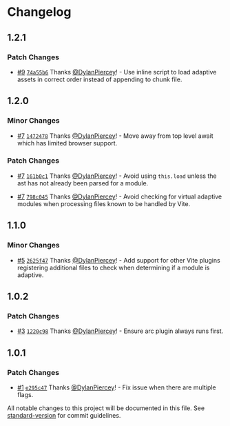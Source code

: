 # Changelog

## 1.2.1

### Patch Changes

- [#9](https://github.com/marko-js/arc-vite/pull/9) [`74a55b6`](https://github.com/marko-js/arc-vite/commit/74a55b604a476952e83f6d9f1dea66fa774b4422) Thanks [@DylanPiercey](https://github.com/DylanPiercey)! - Use inline script to load adaptive assets in correct order instead of appending to chunk file.

## 1.2.0

### Minor Changes

- [#7](https://github.com/marko-js/arc-vite/pull/7) [`1472478`](https://github.com/marko-js/arc-vite/commit/14724786236fc0373eb13bc164eaa059b99a3f18) Thanks [@DylanPiercey](https://github.com/DylanPiercey)! - Move away from top level await which has limited browser support.

### Patch Changes

- [#7](https://github.com/marko-js/arc-vite/pull/7) [`161b0c1`](https://github.com/marko-js/arc-vite/commit/161b0c14ea8dc1349a9b6461b29d424eee7ffb25) Thanks [@DylanPiercey](https://github.com/DylanPiercey)! - Avoid using `this.load` unless the ast has not already been parsed for a module.

- [#7](https://github.com/marko-js/arc-vite/pull/7) [`798c045`](https://github.com/marko-js/arc-vite/commit/798c045de06c2bec2c7706ca029d11371746ebd6) Thanks [@DylanPiercey](https://github.com/DylanPiercey)! - Avoid checking for virtual adaptive modules when processing files known to be handled by Vite.

## 1.1.0

### Minor Changes

- [#5](https://github.com/marko-js/arc-vite/pull/5) [`2625f47`](https://github.com/marko-js/arc-vite/commit/2625f47556f8433f95a01a908cd482dbc1229e40) Thanks [@DylanPiercey](https://github.com/DylanPiercey)! - Add support for other Vite plugins registering additional files to check when determining if a module is adaptive.

## 1.0.2

### Patch Changes

- [#3](https://github.com/marko-js/arc-vite/pull/3) [`1220c98`](https://github.com/marko-js/arc-vite/commit/1220c98ca71d8bc941ca7cce42aa291f7c5a33f3) Thanks [@DylanPiercey](https://github.com/DylanPiercey)! - Ensure arc plugin always runs first.

## 1.0.1

### Patch Changes

- [#1](https://github.com/marko-js/arc-vite/pull/1) [`e295c47`](https://github.com/marko-js/arc-vite/commit/e295c4720df3cd7a6e9e2bde61862857a3eff01e) Thanks [@DylanPiercey](https://github.com/DylanPiercey)! - Fix issue when there are multiple flags.

All notable changes to this project will be documented in this file. See [standard-version](https://github.com/conventional-changelog/standard-version) for commit guidelines.
